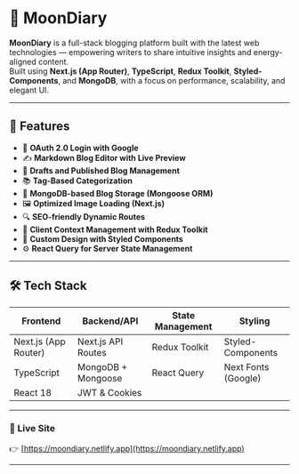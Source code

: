 # 🌙 MoonDiary

**MoonDiary** is a full-stack blogging platform built with the latest web technologies — empowering writers to share intuitive insights and energy-aligned content.  
Built using **Next.js (App Router)**, **TypeScript**, **Redux Toolkit**, **Styled-Components**, and **MongoDB**, with a focus on performance, scalability, and elegant UI.

---

## 🚀 Features

- 🔐 **OAuth 2.0 Login with Google**
- ✍️ **Markdown Blog Editor with Live Preview**
- 🧾 **Drafts and Published Blog Management**
- 📚 **Tag-Based Categorization**
- 💾 **MongoDB-based Blog Storage (Mongoose ORM)**
- 🖼️ **Optimized Image Loading (Next.js)**
- 🔍 **SEO-friendly Dynamic Routes**
- 🧠 **Client Context Management with Redux Toolkit**
- 🎨 **Custom Design with Styled Components**
- ⚙️ **React Query for Server State Management**

---

## 🛠️ Tech Stack

| Frontend              | Backend/API              | State Management    | Styling              |
|-----------------------|--------------------------|---------------------|----------------------|
| Next.js (App Router)  | Next.js API Routes       | Redux Toolkit       | Styled-Components    |
| TypeScript            | MongoDB + Mongoose       | React Query         | Next Fonts (Google)  |
| React 18              | JWT & Cookies            |                     |                      |

---

### 🔗 Live Site

👉 [https://moondiary.netlify.app](https://moondiary.netlify.app)

---